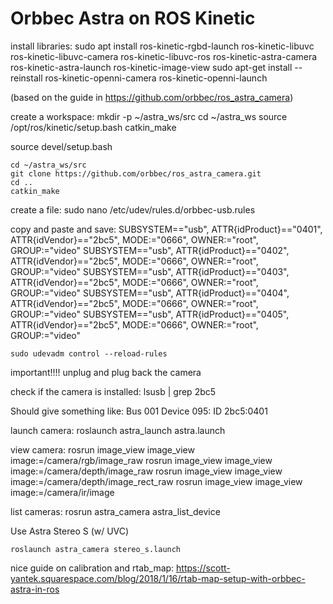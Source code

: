 # Orbbec Astra on ROS Kinetic

install libraries:
	sudo apt install ros-kinetic-rgbd-launch ros-kinetic-libuvc ros-kinetic-libuvc-camera ros-kinetic-libuvc-ros ros-kinetic-astra-camera ros-kinetic-astra-launch ros-kinetic-image-view
	sudo apt-get install --reinstall ros-kinetic-openni-camera ros-kinetic-openni-launch

(based on the guide in https://github.com/orbbec/ros_astra_camera)

create a workspace:
	mkdir -p ~/astra_ws/src
	cd ~/astra_ws
	source /opt/ros/kinetic/setup.bash
	catkin_make

source devel/setup.bash

	cd ~/astra_ws/src
	git clone https://github.com/orbbec/ros_astra_camera.git
	cd ..
	catkin_make

create a file:
	sudo nano /etc/udev/rules.d/orbbec-usb.rules

copy and paste and save:
SUBSYSTEM=="usb", ATTR{idProduct}=="0401", ATTR{idVendor}=="2bc5", MODE:="0666", OWNER:="root", GROUP:="video"
SUBSYSTEM=="usb", ATTR{idProduct}=="0402", ATTR{idVendor}=="2bc5", MODE:="0666", OWNER:="root", GROUP:="video"
SUBSYSTEM=="usb", ATTR{idProduct}=="0403", ATTR{idVendor}=="2bc5", MODE:="0666", OWNER:="root", GROUP:="video"
SUBSYSTEM=="usb", ATTR{idProduct}=="0404", ATTR{idVendor}=="2bc5", MODE:="0666", OWNER:="root", GROUP:="video"
SUBSYSTEM=="usb", ATTR{idProduct}=="0405", ATTR{idVendor}=="2bc5", MODE:="0666", OWNER:="root", GROUP:="video"

	sudo udevadm control --reload-rules

important!!!! unplug and plug back the camera

check if the camera is installed:
	lsusb | grep 2bc5

Should give something like:
	Bus 001 Device 095: ID 2bc5:0401

launch camera:
	roslaunch astra_launch astra.launch

view camera:
	rosrun image_view image_view image:=/camera/rgb/image_raw
	rosrun image_view image_view image:=/camera/depth/image_raw
	rosrun image_view image_view image:=/camera/depth/image_rect_raw
	rosrun image_view image_view image:=/camera/ir/image

list cameras:
	rosrun astra_camera astra_list_device

Use Astra Stereo S (w/ UVC)

	roslaunch astra_camera stereo_s.launch

nice guide on calibration and rtab_map:
https://scott-yantek.squarespace.com/blog/2018/1/16/rtab-map-setup-with-orbbec-astra-in-ros
